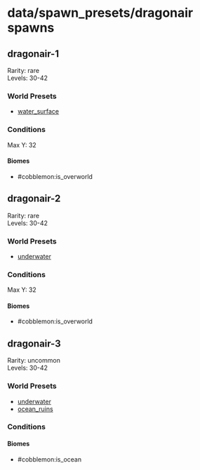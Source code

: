 # data/spawn_presets/dragonair spawns  
  
## dragonair-1  
Rarity: rare  
Levels: 30-42  
  
### World Presets  
* [water_surface](/data/world_presets/water_surface.md)  
  
### Conditions  
Max Y: 32  
  
#### Biomes  
  * #cobblemon:is_overworld
  
  
## dragonair-2  
Rarity: rare  
Levels: 30-42  
  
### World Presets  
* [underwater](/data/world_presets/underwater.md)  
  
### Conditions  
Max Y: 32  
  
#### Biomes  
  * #cobblemon:is_overworld
  
  
## dragonair-3  
Rarity: uncommon  
Levels: 30-42  
  
### World Presets  
* [underwater](/data/world_presets/underwater.md)  
* [ocean_ruins](/data/world_presets/ocean_ruins.md)  
  
### Conditions  
  
#### Biomes  
  * #cobblemon:is_ocean
  
